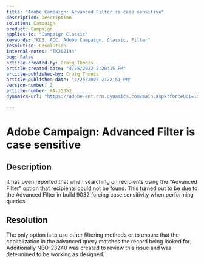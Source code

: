 ```yaml
---
title: "Adobe Campaign: Advanced Filter is case sensitive"
description: Description
solution: Campaign
product: Campaign
applies-to: "Campaign Classic"
keywords: "KCS, ACC, Adobe Campaign, Classic, Filter"
resolution: Resolution
internal-notes: "TK202144"
bug: False
article-created-by: Craig Thonis
article-created-date: "4/25/2022 2:20:15 PM"
article-published-by: Craig Thonis
article-published-date: "4/25/2022 2:22:51 PM"
version-number: 2
article-number: KA-15352
dynamics-url: "https://adobe-ent.crm.dynamics.com/main.aspx?forceUCI=1&pagetype=entityrecord&etn=knowledgearticle&id=c8c1fece-a2c4-ec11-a7b6-0022480a1ec2"

---
```

# Adobe Campaign: Advanced Filter is case sensitive

## Description


It has been reported that when searching on recipients using the "Advanced Filter" option that recipients could not be found. This turned out to be due to the Advanced Filter in build 9032 forcing case sensitivity when performing queries.


## Resolution


The only option is to use other filtering methods or to ensure that the capitalization in the advanced query matches the record being looked for. Additionally NEO-23240 was created to review this issue and was determined to be working as designed.
